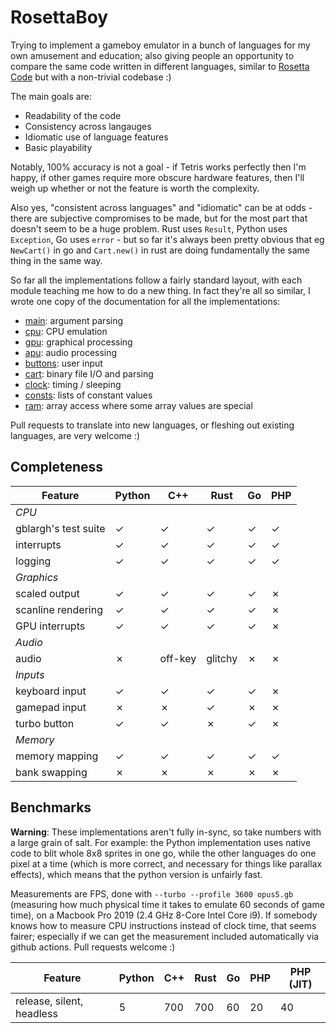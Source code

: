 RosettaBoy
==========
Trying to implement a gameboy emulator in a bunch of languages for my own
amusement and education; also giving people an opportunity to compare the
same code written in different languages, similar to
[Rosetta Code](https://www.rosettacode.org) but with a non-trivial codebase :)

The main goals are:

- Readability of the code
- Consistency across langauges
- Idiomatic use of language features
- Basic playability

Notably, 100% accuracy is not a goal - if Tetris works perfectly then I'm
happy, if other games require more obscure hardware features, then I'll
weigh up whether or not the feature is worth the complexity.

Also yes, "consistent across languages" and "idiomatic" can be at odds -
there are subjective compromises to be made, but for the most part that
doesn't seem to be a huge problem. Rust uses `Result`, Python uses
`Exception`, Go uses `error` - but so far it's always been pretty obvious
that eg `NewCart()` in go and `Cart.new()` in rust are doing fundamentally
the same thing in the same way.

So far all the implementations follow a fairly standard layout, with each
module teaching me how to do a new thing. In fact they're all so similar,
I wrote one copy of the documentation for all the implementations:

- [main](docs/main.md): argument parsing
- [cpu](docs/cpu.md): CPU emulation
- [gpu](docs/gpu.md): graphical processing
- [apu](docs/apu.md): audio processing
- [buttons](docs/buttons.md): user input
- [cart](docs/cart.md): binary file I/O and parsing
- [clock](docs/clock.md): timing / sleeping
- [consts](docs/consts.md): lists of constant values
- [ram](docs/ram.md): array access where some array values are special

Pull requests to translate into new languages, or fleshing out existing
languages, are very welcome :)

Completeness
------------
| Feature                       | Python  | C++     | Rust    | Go      | PHP     |
| -------                       | ------- | ---     | ----    | --      | ---     |
| *CPU*                         |         |         |         |         |         |
| gblargh's test suite          | &check; | &check; | &check; | &check; | &check; |
| interrupts                    | &check; | &check; | &check; | &check; | &check; |
| logging                       | &check; | &check; | &check; | &check; | &check; |
| *Graphics*                    |         |         |         |         |         |
| scaled output                 | &check; | &check; | &check; | &check; | &cross; |
| scanline rendering            | &check; | &check; | &check; | &check; | &cross; |
| GPU interrupts                | &check; | &check; | &check; | &check; | &cross; |
| *Audio*                       |         |         |         |         |         |
| audio                         | &cross; | off-key | glitchy | &cross; | &cross; |
| *Inputs*                      |         |         |         |         |         |
| keyboard input                | &check; | &check; | &check; | &check; | &cross; |
| gamepad input                 | &cross; | &cross; | &check; | &cross; | &cross; |
| turbo button                  | &check; | &check; | &cross; | &check; | &cross; |
| *Memory*                      |         |         |         |         |         |
| memory mapping                | &check; | &check; | &check; | &check; | &check; |
| bank swapping                 | &cross; | &cross; | &cross; | &cross; | &cross; |

Benchmarks
----------
**Warning**: These implementations aren't fully in-sync, so take numbers with
a large grain of salt. For example: the Python implementation uses native code
to blit whole 8x8 sprites in one go, while the other languages do one pixel at
a time (which is more correct, and necessary for things like parallax effects),
which means that the python version is unfairly fast.

Measurements are FPS, done with `--turbo --profile 3600 opus5.gb` (measuring
how much physical time it takes to emulate 60 seconds of game time), on a
Macbook Pro 2019 (2.4 GHz 8-Core Intel Core i9). If somebody knows how to
measure CPU instructions instead of clock time, that seems fairer; especially
if we can get the measurement included automatically via github actions. Pull
requests welcome :)

| Feature                            | Python | C++  | Rust | Go  | PHP | PHP (JIT) |
| -------                            | ------ | ---  | ---- | --  | --- | --------- |
| release, silent, headless          |  5     | 700  | 700  | 60  | 20  | 40        |
